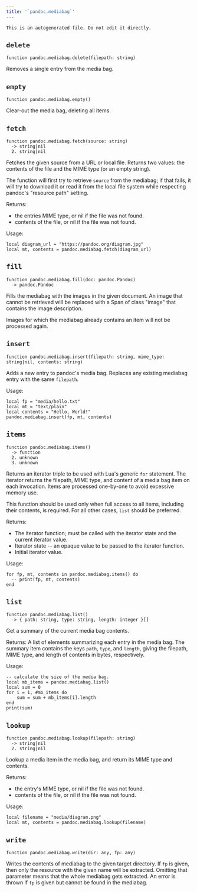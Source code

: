 ```yaml
---
title: '`pandoc.mediabag`'
---
```


```{=comment}
This is an autogenerated file. Do not edit it directly.
```


## `delete`

```
function pandoc.mediabag.delete(filepath: string)
```

Removes a single entry from the media bag.



## `empty`

```
function pandoc.mediabag.empty()
```

Clear-out the media bag, deleting all items.



## `fetch`

```
function pandoc.mediabag.fetch(source: string)
  -> string|nil
  2. string|nil
```

Fetches the given source from a URL or local file. Returns two
values: the contents of the file and the MIME type (or an empty
string).

The function will first try to retrieve `source` from the
mediabag; if that fails, it will try to download it or read it
from the local file system while respecting pandoc's "resource
path" setting.

Returns:

-   the entries MIME type, or nil if the file was not found.
-   contents of the file, or nil if the file was not found.

Usage:

    local diagram_url = "https://pandoc.org/diagram.jpg"
    local mt, contents = pandoc.mediabag.fetch(diagram_url)



## `fill`

```
function pandoc.mediabag.fill(doc: pandoc.Pandoc)
  -> pandoc.Pandoc
```

Fills the mediabag with the images in the given document. An
image that cannot be retrieved will be replaced with a Span of
class "image" that contains the image description.

Images for which the mediabag already contains an item will
not be processed again.



## `insert`

```
function pandoc.mediabag.insert(filepath: string, mime_type: string|nil, contents: string)
```

Adds a new entry to pandoc's media bag. Replaces any existing
mediabag entry with the same `filepath`.

Usage:

    local fp = "media/hello.txt"
    local mt = "text/plain"
    local contents = "Hello, World!"
    pandoc.mediabag.insert(fp, mt, contents)



## `items`

```
function pandoc.mediabag.items()
  -> function
  2. unknown
  3. unknown
```

Returns an iterator triple to be used with Lua's generic `for`
statement. The iterator returns the filepath, MIME type, and
content of a media bag item on each invocation. Items are
processed one-by-one to avoid excessive memory use.

This function should be used only when full access to all items,
including their contents, is required. For all other cases,
`list` should be preferred.

Returns:

-   The iterator function; must be called with the iterator
    state and the current iterator value.
-   Iterator state -- an opaque value to be passed to the
    iterator function.
-   Initial iterator value.

Usage:

    for fp, mt, contents in pandoc.mediabag.items() do
      -- print(fp, mt, contents)
    end



## `list`

```
function pandoc.mediabag.list()
  -> { path: string, type: string, length: integer }[]
```

Get a summary of the current media bag contents.

Returns: A list of elements summarizing each entry in the media
bag. The summary item contains the keys `path`, `type`, and
`length`, giving the filepath, MIME type, and length of contents
in bytes, respectively.

Usage:

    -- calculate the size of the media bag.
    local mb_items = pandoc.mediabag.list()
    local sum = 0
    for i = 1, #mb_items do
        sum = sum + mb_items[i].length
    end
    print(sum)



## `lookup`

```
function pandoc.mediabag.lookup(filepath: string)
  -> string|nil
  2. string|nil
```

Lookup a media item in the media bag, and return its MIME type
and contents.

Returns:

-   the entry's MIME type, or nil if the file was not found.
-   contents of the file, or nil if the file was not found.

Usage:

    local filename = "media/diagram.png"
    local mt, contents = pandoc.mediabag.lookup(filename)



## `write`

```
function pandoc.mediabag.write(dir: any, fp: any)
```

Writes the contents of mediabag to the given target directory. If
`fp` is given, then only the resource with the given name will be
extracted. Omitting that parameter means that the whole mediabag
gets extracted. An error is thrown if `fp` is given but cannot be
found in the mediabag.

